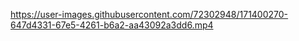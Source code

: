

https://user-images.githubusercontent.com/72302948/171400270-647d4331-67e5-4261-b6a2-aa43092a3dd6.mp4

